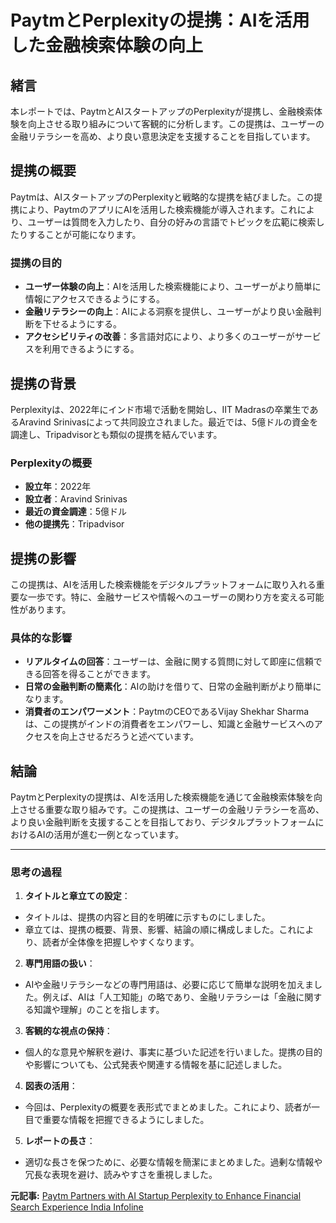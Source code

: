 # PaytmとPerplexityの提携：AIを活用した金融検索体験の向上

## 緒言

本レポートでは、PaytmとAIスタートアップのPerplexityが提携し、金融検索体験を向上させる取り組みについて客観的に分析します。この提携は、ユーザーの金融リテラシーを高め、より良い意思決定を支援することを目指しています。

## 提携の概要

Paytmは、AIスタートアップのPerplexityと戦略的な提携を結びました。この提携により、PaytmのアプリにAIを活用した検索機能が導入されます。これにより、ユーザーは質問を入力したり、自分の好みの言語でトピックを広範に検索したりすることが可能になります。

### 提携の目的

- **ユーザー体験の向上**：AIを活用した検索機能により、ユーザーがより簡単に情報にアクセスできるようにする。
- **金融リテラシーの向上**：AIによる洞察を提供し、ユーザーがより良い金融判断を下せるようにする。
- **アクセシビリティの改善**：多言語対応により、より多くのユーザーがサービスを利用できるようにする。

## 提携の背景

Perplexityは、2022年にインド市場で活動を開始し、IIT Madrasの卒業生であるAravind Srinivasによって共同設立されました。最近では、5億ドルの資金を調達し、Tripadvisorとも類似の提携を結んでいます。

### Perplexityの概要

- **設立年**：2022年
- **設立者**：Aravind Srinivas
- **最近の資金調達**：5億ドル
- **他の提携先**：Tripadvisor

## 提携の影響

この提携は、AIを活用した検索機能をデジタルプラットフォームに取り入れる重要な一歩です。特に、金融サービスや情報へのユーザーの関わり方を変える可能性があります。

### 具体的な影響

- **リアルタイムの回答**：ユーザーは、金融に関する質問に対して即座に信頼できる回答を得ることができます。
- **日常の金融判断の簡素化**：AIの助けを借りて、日常の金融判断がより簡単になります。
- **消費者のエンパワーメント**：PaytmのCEOであるVijay Shekhar Sharmaは、この提携がインドの消費者をエンパワーし、知識と金融サービスへのアクセスを向上させるだろうと述べています。

## 結論

PaytmとPerplexityの提携は、AIを活用した検索機能を通じて金融検索体験を向上させる重要な取り組みです。この提携は、ユーザーの金融リテラシーを高め、より良い金融判断を支援することを目指しており、デジタルプラットフォームにおけるAIの活用が進む一例となっています。

---

### 思考の過程

1. **タイトルと章立ての設定**：
 - タイトルは、提携の内容と目的を明確に示すものにしました。
 - 章立ては、提携の概要、背景、影響、結論の順に構成しました。これにより、読者が全体像を把握しやすくなります。

2. **専門用語の扱い**：
 - AIや金融リテラシーなどの専門用語は、必要に応じて簡単な説明を加えました。例えば、AIは「人工知能」の略であり、金融リテラシーは「金融に関する知識や理解」のことを指します。

3. **客観的な視点の保持**：
 - 個人的な意見や解釈を避け、事実に基づいた記述を行いました。提携の目的や影響についても、公式発表や関連する情報を基に記述しました。

4. **図表の活用**：
 - 今回は、Perplexityの概要を表形式でまとめました。これにより、読者が一目で重要な情報を把握できるようにしました。

5. **レポートの長さ**：
 - 適切な長さを保つために、必要な情報を簡潔にまとめました。過剰な情報や冗長な表現を避け、読みやすさを重視しました。

**元記事:** [Paytm Partners with AI Startup Perplexity to Enhance Financial Search Experience India Infoline](https://www.indiainfoline.com/news/business/paytm-partners-with-ai-startup-perplexity-to-enhance-financial-search-experience)